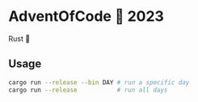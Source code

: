 # AdventOfCode :christmas_tree: 2023
Rust :crab:

## Usage
```sh
cargo run --release --bin DAY # run a specific day
cargo run --release           # run all days
```


